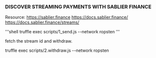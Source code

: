 ### DISCOVER STREAMING PAYMENTS WITH SABLIER FINANCE

Resource:
https://sablier.finance
https://docs.sablier.finance/
https://docs.sablier.finance/streams/

'''shell
truffle exec scripts/1_send.js --network ropsten
'''

fetch the stream id and withdraw.

truffle exec scripts/2.withdraw.js --network ropsten
